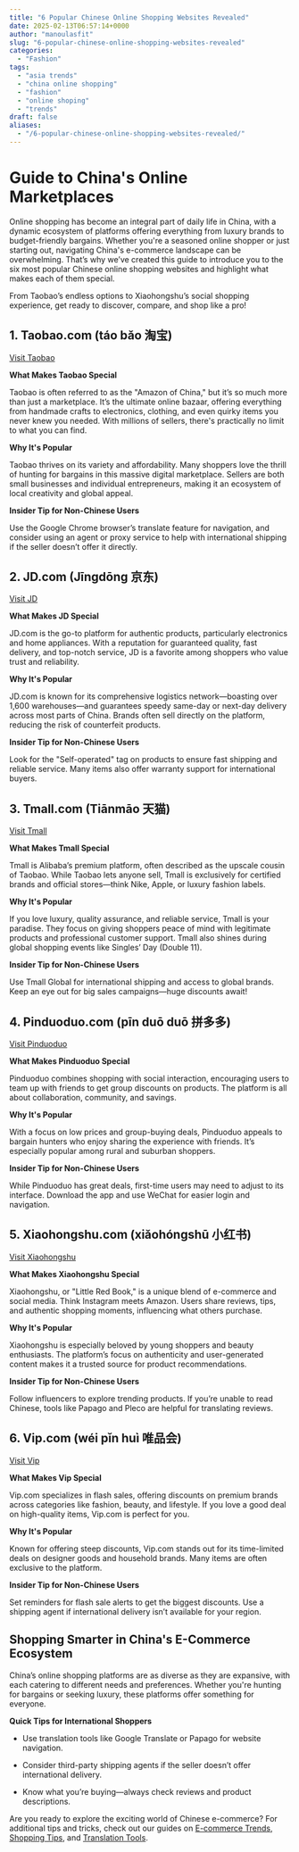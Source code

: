 ```yaml
---
title: "6 Popular Chinese Online Shopping Websites Revealed"
date: 2025-02-13T06:57:14+0000
author: "manoulasfit"
slug: "6-popular-chinese-online-shopping-websites-revealed"
categories:
  - "Fashion"
tags:
  - "asia trends"
  - "china online shopping"
  - "fashion"
  - "online shoping"
  - "trends"
draft: false
aliases:
  - "/6-popular-chinese-online-shopping-websites-revealed/"
---
```

# Guide to China's Online Marketplaces

Online shopping has become an integral part of daily life in China, with a dynamic ecosystem of platforms offering everything from luxury brands to budget-friendly bargains. Whether you're a seasoned online shopper or just starting out, navigating China's e-commerce landscape can be overwhelming. That’s why we’ve created this guide to introduce you to the six most popular Chinese online shopping websites and highlight what makes each of them special.

From Taobao’s endless options to Xiaohongshu’s social shopping experience, get ready to discover, compare, and shop like a pro!

## 1. **Taobao.com (táo bǎo 淘宝)**

[Visit Taobao](http://taobao.com)

**What Makes Taobao Special**

Taobao is often referred to as the "Amazon of China," but it’s so much more than just a marketplace. It’s the ultimate online bazaar, offering everything from handmade crafts to electronics, clothing, and even quirky items you never knew you needed. With millions of sellers, there's practically no limit to what you can find.

**Why It's Popular**

Taobao thrives on its variety and affordability. Many shoppers love the thrill of hunting for bargains in this massive digital marketplace. Sellers are both small businesses and individual entrepreneurs, making it an ecosystem of local creativity and global appeal.

**Insider Tip for Non-Chinese Users**

Use the Google Chrome browser’s translate feature for navigation, and consider using an agent or proxy service to help with international shipping if the seller doesn’t offer it directly.

## 2. **JD.com (Jīngdōng 京东)**

[Visit JD](http://jd.com)

**What Makes JD Special**

JD.com is the go-to platform for authentic products, particularly electronics and home appliances. With a reputation for guaranteed quality, fast delivery, and top-notch service, JD is a favorite among shoppers who value trust and reliability.

**Why It's Popular**

JD.com is known for its comprehensive logistics network—boasting over 1,600 warehouses—and guarantees speedy same-day or next-day delivery across most parts of China. Brands often sell directly on the platform, reducing the risk of counterfeit products.

**Insider Tip for Non-Chinese Users**

Look for the "Self-operated" tag on products to ensure fast shipping and reliable service. Many items also offer warranty support for international buyers.

## 3. **Tmall.com (Tiānmāo 天猫)**

[Visit Tmall](http://tmall.com)

**What Makes Tmall Special**

Tmall is Alibaba’s premium platform, often described as the upscale cousin of Taobao. While Taobao lets anyone sell, Tmall is exclusively for certified brands and official stores—think Nike, Apple, or luxury fashion labels.

**Why It's Popular**

If you love luxury, quality assurance, and reliable service, Tmall is your paradise. They focus on giving shoppers peace of mind with legitimate products and professional customer support. Tmall also shines during global shopping events like Singles’ Day (Double 11).

**Insider Tip for Non-Chinese Users**

Use Tmall Global for international shipping and access to global brands. Keep an eye out for big sales campaigns—huge discounts await!

## 4. **Pinduoduo.com (pīn duō duō 拼多多)**

[Visit Pinduoduo](http://pinduoduo.com)

**What Makes Pinduoduo Special**

Pinduoduo combines shopping with social interaction, encouraging users to team up with friends to get group discounts on products. The platform is all about collaboration, community, and savings.

**Why It's Popular**

With a focus on low prices and group-buying deals, Pinduoduo appeals to bargain hunters who enjoy sharing the experience with friends. It’s especially popular among rural and suburban shoppers.

**Insider Tip for Non-Chinese Users**

While Pinduoduo has great deals, first-time users may need to adjust to its interface. Download the app and use WeChat for easier login and navigation.

## 5. **Xiaohongshu.com (xiǎohóngshū 小红书)**

[Visit Xiaohongshu](http://xiaohongshu.com)

**What Makes Xiaohongshu Special**

Xiaohongshu, or "Little Red Book," is a unique blend of e-commerce and social media. Think Instagram meets Amazon. Users share reviews, tips, and authentic shopping moments, influencing what others purchase.

**Why It's Popular**

Xiaohongshu is especially beloved by young shoppers and beauty enthusiasts. The platform’s focus on authenticity and user-generated content makes it a trusted source for product recommendations.

**Insider Tip for Non-Chinese Users**

Follow influencers to explore trending products. If you’re unable to read Chinese, tools like Papago and Pleco are helpful for translating reviews.

## 6. **Vip.com (wéi pǐn huì 唯品会)**

[Visit Vip](http://vip.com)

**What Makes Vip Special**

Vip.com specializes in flash sales, offering discounts on premium brands across categories like fashion, beauty, and lifestyle. If you love a good deal on high-quality items, Vip.com is perfect for you.

**Why It's Popular**

Known for offering steep discounts, Vip.com stands out for its time-limited deals on designer goods and household brands. Many items are often exclusive to the platform.

**Insider Tip for Non-Chinese Users**

Set reminders for flash sale alerts to get the biggest discounts. Use a shipping agent if international delivery isn’t available for your region.

## Shopping Smarter in China's E-Commerce Ecosystem

China’s online shopping platforms are as diverse as they are expansive, with each catering to different needs and preferences. Whether you're hunting for bargains or seeking luxury, these platforms offer something for everyone.

**Quick Tips for International Shoppers**

- Use translation tools like Google Translate or Papago for website navigation.

- Consider third-party shipping agents if the seller doesn’t offer international delivery.

- Know what you’re buying—always check reviews and product descriptions.

Are you ready to explore the exciting world of Chinese e-commerce? For additional tips and tricks, check out our guides on [E-commerce Trends](#), [Shopping Tips](#), and [Translation Tools](#).

##